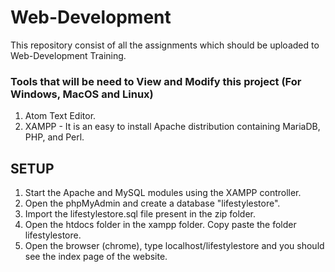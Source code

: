 # Web-Development

This repository consist of all the assignments which should be uploaded to Web-Development Training.

### Tools that will be need to View and Modify this project (For Windows, MacOS and Linux)

1. Atom Text Editor.
2. XAMPP - It is an easy to install Apache distribution containing MariaDB, PHP, and Perl.

## SETUP			
1. Start the Apache and MySQL modules using the XAMPP controller.
2. Open the phpMyAdmin and create a database "lifestylestore". 
3. Import the lifestylestore.sql file present in the zip folder.
4. Open the htdocs folder in the xampp folder. Copy paste the folder lifestylestore.
5. Open the browser (chrome), type localhost/lifestylestore and you should see the index page of the website.
